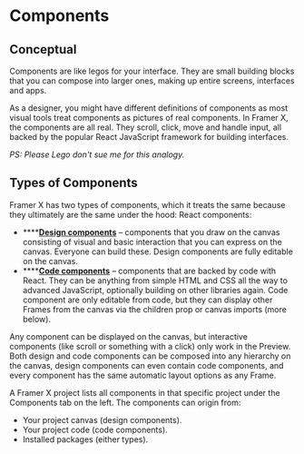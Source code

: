 # Components

## Conceptual

Components are like legos for your interface. They are small building blocks that you can compose into larger ones, making up entire screens, interfaces and apps.

As a designer, you might have different definitions of components as most visual tools treat components as pictures of real components. In Framer X, the components are all real. They scroll, click, move and handle input, all backed by the popular React JavaScript framework for building interfaces.

_PS: Please Lego don't sue me for this analogy._

## Types of Components

Framer X has two types of components, which it treats the same because they ultimately are the same under the hood: React components:

* \*\*\*\*[**Design components**](design-components-wip.md) – components that you draw on the canvas consisting of visual and basic interaction that you can express on the canvas. Everyone can build these. Design components are fully editable on the canvas.
* \*\*\*\*[**Code components**](code-components.md) – components that are backed by code with React. They can be anything from simple HTML and CSS all the way to advanced JavaScript, optionally building on other libraries again. Code component are only editable from code, but they can display other Frames from the canvas via the children prop or canvas imports \(more below\).

Any component can be displayed on the canvas, but interactive components \(like scroll or something with a click\) only work in the Preview. Both design and code components can be composed into any hierarchy on the canvas, design components can even contain code components, and every component has the same automatic layout options as any Frame.

A Framer X project lists all components in that specific project under the Components tab on the left. The components can origin from:

* Your project canvas \(design components\).
* Your project code \(code components\).
* Installed packages \(either types\).

## 

